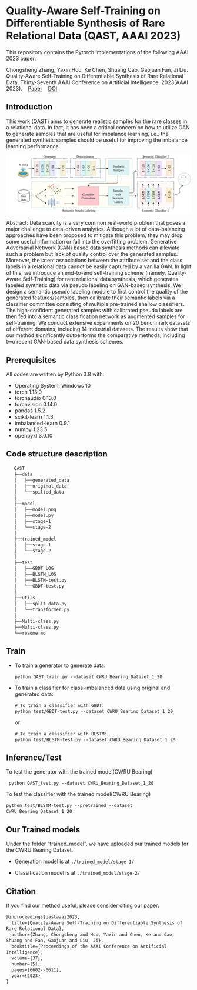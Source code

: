 # Quality-Aware Self-Training on Differentiable Synthesis of Rare Relational Data (QAST, AAAI 2023)

This repository contains the Pytorch implementations of the following AAAI 2023 paper:

Chongsheng Zhang, Yaxin Hou, Ke Chen, Shuang Cao, Gaojuan Fan, Ji Liu. Quality-Aware Self-Training on Differentiable Synthesis of Rare Relational Data. Thirty-Seventh AAAI Conference on Artificial Intelligence, 2023(AAAI 2023). 
&nbsp; &nbsp;[Paper](https://ojs.aaai.org/index.php/AAAI/article/view/25811)
&nbsp; &nbsp;[DOI](https://doi.org/10.1609/aaai.v37i5.25811)
## Introduction
 
This work (QAST) aims to generate realistic samples for the rare classes in a relational data. In fact, it has been a critical concern on how to utilize GAN to generate samples that are useful for imbalance learning, i.e., the generated synthetic samples should be useful for improving the imbalance learning performance. 

![sample results](model/model.png)

Abstract: Data scarcity is a very common real-world problem that poses a major challenge to data-driven analytics. Although a lot of data-balancing approaches have been proposed to mitigate this problem, they may drop some useful information or fall into the overfitting problem. Generative Adversarial Network (GAN) based data synthesis methods can alleviate such a problem but lack of quality control over the generated samples. Moreover, the latent associations between the attribute set and the class labels in a relational data cannot be easily captured by a vanilla GAN. In light of this, we introduce an end-to-end self-training scheme (namely, Quality-Aware Self-Training) for rare relational data synthesis, which generates labeled synthetic data via pseudo labeling on GAN-based synthesis. We design a semantic pseudo labeling module to first control the quality of the generated features/samples, then calibrate their semantic labels via a classifier committee consisting of multiple pre-trained shallow classifiers. The high-confident generated samples with calibrated pseudo labels are then fed into a semantic classification network as augmented samples for self-training. We conduct extensive experiments on 20 benchmark datasets of different domains, including 14 industrial datasets. The results show that our method significantly outperforms the comparative methods, including two recent GAN-based data synthesis schemes.

## Prerequisites

All codes are written by Python 3.8 with:

* Operating System: Windows 10
* torch              1.13.0
* torchaudio         0.13.0
* torchvision        0.14.0
* pandas             1.5.2
* scikit-learn       1.1.3
* imbalanced-learn   0.9.1
* numpy              1.23.5
* openpyxl           3.0.10

## Code structure description

```
   QAST
   ├──data
   │   ├──generated_data
   │   ├──original_data  
   │   └──spilted_data
   │
   ├──model
   │   ├──model.png
   │   ├──model.py
   │   ├──stage-1
   │   └──stage-2
   │
   ├──trained_model
   │   ├──stage-1
   │   └──stage-2
   │
   ├──test
   │   ├──GBDT_LOG
   │   ├──BLSTM_LOG
   │   ├──BLSTM-test.py
   │   └──GBDT-test.py
   │   
   ├──utils
   │   ├──split_data.py
   │   └──transformer.py 
   │
   ├──Multi-class.py
   ├──Multi-class.py
   └──readme.md
```   
  
## Train

* To train a generator to generate data:

   ```
   python QAST_train.py --dataset CWRU_Bearing_Dataset_1_20
   ```
  
* To train a classifier for class-imbalanced data using original and generated data:

   ```
   # To train a classifier with GBDT:
   python test/GBDT-test.py --dataset CWRU_Bearing_Dataset_1_20
   ```
   or
   ```
   # To train a classifier with BLSTM:
   python test/BLSTM-test.py --dataset CWRU_Bearing_Dataset_1_20
   ```
  
## Inference/Test
 
   To test the generator with the trained model(CWRU Bearing)

  ```
   python QAST_test.py --dataset CWRU_Bearing_Dataset_1_20
   ```

   To test the classifier with the trained model(CWRU Bearing)

   ```
   python test/BLSTM-test.py --pretrained --dataset CWRU_Bearing_Dataset_1_20
   ```

## Our Trained models
Under the folder “trained_model”, we have uploaded our trained models for the CWRU Bearing Dataset. 

*  Generation model is at `./trained_model/stage-1/`


*  Classification model is at `./trained_model/stage-2/`

## Citation

If you find our method useful, please consider citing our paper:

  ```
  @inproceedings{qastaaai2023,
    title={Quality-Aware Self-Training on Differentiable Synthesis of Rare Relational Data},
    author={Zhang, Chongsheng and Hou, Yaxin and Chen, Ke and Cao, Shuang and Fan, Gaojuan and Liu, Ji},
    booktitle={Proceedings of the AAAI Conference on Artificial Intelligence},
    volume={37},
    number={5},
    pages={6602--6611},
    year={2023}
  }
  ```
